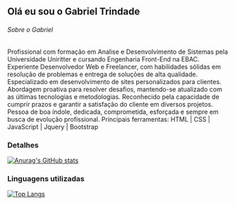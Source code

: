 ## Olá eu sou o Gabriel Trindade


###### Sobre o Gabriel
Profissional com formação em Analise e Desenvolvimento de Sistemas pela Universidade Uniritter e cursando Engenharia Front-End na EBAC. 
Experiente Desenvolvedor Web e Freelancer, com habilidades sólidas em resolução de problemas e entrega de soluções de alta qualidade. 
Especializado em desenvolvimento de sites personalizados para clientes. 
Abordagem proativa para resolver desafios, mantendo-se atualizado com as últimas tecnologias e metodologias. Reconhecido pela capacidade de cumprir prazos e garantir a satisfação do cliente em diversos projetos.
Pessoa de boa índole, dedicada, comprometida, esforçada e sempre em busca de evolução profissional.
Principais ferramentas: HTML | CSS | JavaScript | Jquery | Bootstrap

### Detalhes

[![Anurag's GitHub stats](https://github-readme-stats.vercel.app/api?username=gabrieltfd2&show_icons=true&theme=dark)](https://github.com/anuraghazra/github-readme-stats)


### Linguagens utilizadas

[![Top Langs](https://github-readme-stats.vercel.app/api/top-langs/?username=gabrieltfd2&layout=compact)](https://github.com/anuraghazra/github-readme-stats)
